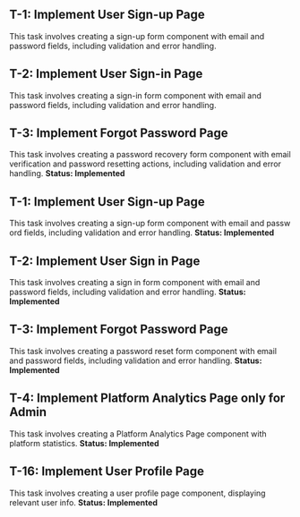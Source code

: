 ## T-1: Implement User Sign-up Page
This task involves creating a sign-up form component with email and password fields, including validation and error handling.
## T-2: Implement User Sign-in Page
This task involves creating a sign-in form component with email and password fields, including validation and error handling.
## T-3: Implement Forgot Password Page
This task involves creating a password recovery form component with email verification and password resetting actions, including validation and error handling.
**Status: Implemented**

## T-1: Implement User Sign-up Page
This task involves creating a sign-up form component with email and passw
ord fields, including validation and error handling.
**Status: Implemented**

## T-2: Implement User Sign in Page
This task involves creating a sign in form component with email and password fields, including validation and error handling.
**Status: Implemented**

## T-3: Implement Forgot Password Page
This task involves creating a password reset form component with email and password fields, including validation and error handling.
**Status: Implemented**

## T-4: Implement Platform Analytics Page only for Admin
This task involves creating a Platform Analytics Page component with platform statistics.
**Status: Implemented**

## T-16: Implement User Profile Page
This task involves creating a user profile page component, displaying relevant user info.
**Status: Implemented**

